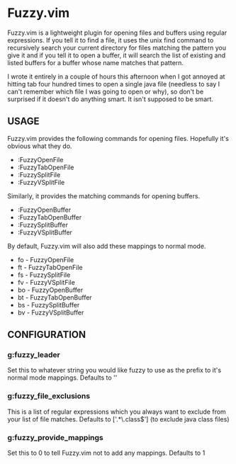 # Fuzzy.vim

Fuzzy.vim is a lightweight plugin for opening files and buffers using regular
expressions. If you tell it to find a file, it uses the unix find command to
recursively search your current directory for files matching the pattern you
give it and if you tell it to open a buffer, it will search the list of existing
and listed buffers for a buffer whose name matches that pattern.

I wrote it entirely in a couple of hours this afternoon when I got annoyed at
hitting tab four hundred times to open a single java file (needless to say I
can't remember which file I was going to open or why), so don't be surprised
if it doesn't do anything smart. It isn't supposed to be smart.


## USAGE

Fuzzy.vim provides the following commands for opening files. Hopefully it's
obvious what they do.

- :FuzzyOpenFile <pattern>
- :FuzzyTabOpenFile <pattern>
- :FuzzySplitFile <pattern>
- :FuzzyVSplitFile <pattern>

Similarly, it provides the matching commands for opening buffers.

- :FuzzyOpenBuffer <pattern>
- :FuzzyTabOpenBuffer <pattern>
- :FuzzySplitBuffer <pattern>
- :FuzzyVSplitBuffer <pattern>

By default, Fuzzy.vim will also add these mappings to normal mode.

- <FuzzyLeader>fo - FuzzyOpenFile
- <FuzzyLeader>ft - FuzzyTabOpenFile
- <FuzzyLeader>fs - FuzzySplitFile
- <FuzzyLeader>fv - FuzzyVSplitFile
- <FuzzyLeader>bo - FuzzyOpenBuffer
- <FuzzyLeader>bt - FuzzyTabOpenBuffer
- <FuzzyLeader>bs - FuzzySplitBuffer
- <FuzzyLeader>bv - FuzzyVSplitBuffer


## CONFIGURATION

### g:fuzzy\_leader
Set this to whatever string you would like fuzzy to use as the prefix to it's
normal mode mappings. Defaults to '<space>'

### g:fuzzy\_file\_exclusions
This is a list of regular expressions which you always want to exclude from your
list of file matches. Defaults to \['.\*\\.class$'\] (to exclude java class
    files)

### g:fuzzy\_provide\_mappings
Set this to 0 to tell Fuzzy.vim not to add any mappings. Defaults to 1

